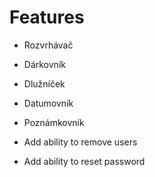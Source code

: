 # Features

- Rozvrhávač
- Dárkovník
- Dlužníček
- Datumovník
- Poznámkovník

- Add ability to remove users
- Add ability to reset password
